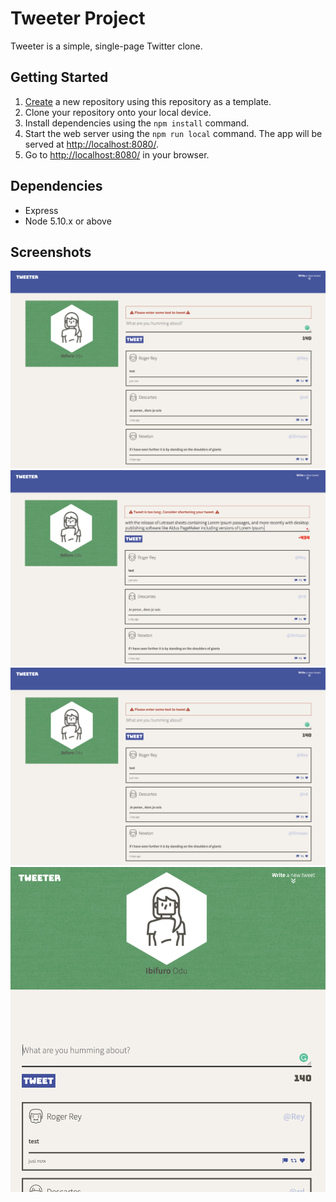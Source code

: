 # Tweeter Project

Tweeter is a simple, single-page Twitter clone.

## Getting Started

1. [Create](https://docs.github.com/en/repositories/creating-and-managing-repositories/creating-a-repository-from-a-template) a new repository using this repository as a template.
2. Clone your repository onto your local device.
3. Install dependencies using the `npm install` command.
3. Start the web server using the `npm run local` command. The app will be served at <http://localhost:8080/>.
4. Go to <http://localhost:8080/> in your browser.

## Dependencies

- Express
- Node 5.10.x or above

## Screenshots
!["Screenshot of tweet empty state"](https://github.com/onebee9/tweeter/blob/447945c487985692497648fb3171b7fe5522ab96/docs/tweet%20form%20empty%20state.png)
!["Screenshot of tweet error state"](https://github.com/onebee9/tweeter/blob/447945c487985692497648fb3171b7fe5522ab96/docs/Tweet%20Too%20long%20Error.png)
!["Screenshot of tweet too long"](https://github.com/onebee9/tweeter/blob/447945c487985692497648fb3171b7fe5522ab96/docs/tweet%20form%20empty%20state.png)
!["Tablet sized Tweeter page.png"](https://github.com/onebee9/tweeter/blob/447945c487985692497648fb3171b7fe5522ab96/docs/Tablet%20sized%20Tweeter%20page.png)
